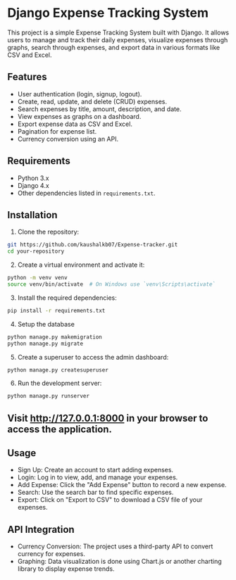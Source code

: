 # Django Expense Tracking System

This project is a simple Expense Tracking System built with Django. It allows users to manage and track their daily expenses, visualize expenses through graphs, search through expenses, and export data in various formats like CSV and Excel.

## Features

- User authentication (login, signup, logout).
- Create, read, update, and delete (CRUD) expenses.
- Search expenses by title, amount, description, and date.
- View expenses as graphs on a dashboard.
- Export expense data as CSV and Excel.
- Pagination for expense list.
- Currency conversion using an API.

## Requirements

- Python 3.x
- Django 4.x
- Other dependencies listed in `requirements.txt`.

## Installation

1. Clone the repository:

```bash
git https://github.com/kaushalkb07/Expense-tracker.git
cd your-repository
```

2. Create a virtual environment and activate it: 
```bash
python -m venv venv
source venv/bin/activate  # On Windows use `venv\Scripts\activate`
```

3. Install the required dependencies:
```bash
pip install -r requirements.txt
```

4. Setup the database
```bash
python manage.py makemigration
python manage.py migrate
```

5. Create a superuser to access the admin dashboard:
```bash
python manage.py createsuperuser
```

6. Run the development server:
```bash
python manage.py runserver
```

## Visit http://127.0.0.1:8000 in your browser to access the application.

## Usage
- Sign Up: Create an account to start adding expenses.
- Login: Log in to view, add, and manage your expenses.
- Add Expense: Click the "Add Expense" button to record a new expense.
- Search: Use the search bar to find specific expenses.
- Export: Click on "Export to CSV" to download a CSV file of your expenses.

## API Integration
- Currency Conversion: The project uses a third-party API to convert currency for expenses.
- Graphing: Data visualization is done using Chart.js or another charting library to display expense trends.
